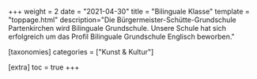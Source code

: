 +++
weight = 2
date = "2021-04-30"
title = "Bilinguale Klasse"
template = "toppage.html"
description="Die Bürgermeister-Schütte-Grundschule Partenkirchen wird Bilinguale Grundschule. Unsere Schule hat sich erfolgreich um das Profil Bilinguale Grundschule Englisch beworben."

[taxonomies]
categories = ["Kunst & Kultur"]

[extra]
toc = true
+++